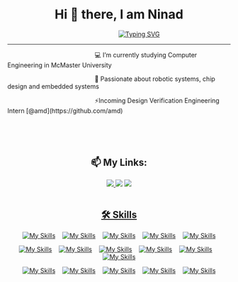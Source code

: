 
###

<h1 align ="center">Hi 👋 there, I am Ninad</h1>



<p align = "center"
   
&nbsp;&nbsp;&nbsp;&nbsp;&nbsp;&nbsp;&nbsp;&nbsp;&nbsp;&nbsp;&nbsp;&nbsp;&nbsp;&nbsp;&nbsp;&nbsp;&nbsp;&nbsp;&nbsp;&nbsp;&nbsp;&nbsp;&nbsp;[![Typing SVG](https://readme-typing-svg.demolab.com/?lines=Welcome+to+my+Github+Profile)](https://ninad4290.github.io/)
   
</p>

---

<p>&nbsp;&nbsp;&nbsp;&nbsp;&nbsp;&nbsp;&nbsp;&nbsp;&nbsp;&nbsp;&nbsp;&nbsp;&nbsp;&nbsp;&nbsp;&nbsp;&nbsp;&nbsp;&nbsp;&nbsp;&nbsp;&nbsp;&nbsp;&nbsp;&nbsp;&nbsp;&nbsp;&nbsp;&nbsp;&nbsp;&nbsp;&nbsp;&nbsp;&nbsp;&nbsp;&nbsp;&nbsp;&nbsp;&nbsp;&nbsp;&nbsp;&nbsp;&nbsp;&nbsp;&nbsp;&nbsp;&nbsp;&nbsp;&nbsp;&nbsp;💻 I’m currently studying Computer Engineering in McMaster University</p>




   <p>&nbsp;&nbsp;&nbsp;&nbsp;&nbsp;&nbsp;&nbsp;&nbsp;&nbsp;&nbsp;&nbsp;&nbsp;&nbsp;&nbsp;&nbsp;&nbsp;&nbsp;&nbsp;&nbsp;&nbsp;&nbsp;&nbsp;&nbsp;&nbsp;&nbsp;&nbsp;&nbsp;&nbsp;&nbsp;&nbsp;&nbsp;&nbsp;&nbsp;&nbsp;&nbsp;&nbsp;&nbsp;&nbsp;&nbsp;&nbsp;&nbsp;&nbsp;&nbsp;&nbsp;&nbsp;&nbsp;&nbsp;&nbsp;&nbsp;&nbsp;💬 Passionate about robotic systems, chip design and embedded systems</p>

<p>&nbsp;&nbsp;&nbsp;&nbsp;&nbsp;&nbsp;&nbsp;&nbsp;&nbsp;&nbsp;&nbsp;&nbsp;&nbsp;&nbsp;&nbsp;&nbsp;&nbsp;&nbsp;&nbsp;&nbsp;&nbsp;&nbsp;&nbsp;&nbsp;&nbsp;&nbsp;&nbsp;&nbsp;&nbsp;&nbsp;&nbsp;&nbsp;&nbsp;&nbsp;&nbsp;&nbsp;&nbsp;&nbsp;&nbsp;&nbsp;&nbsp;&nbsp;&nbsp;&nbsp;&nbsp;&nbsp;&nbsp;&nbsp;&nbsp;&nbsp;⚡Incoming Design Verification Engineering Intern [@amd](https://github.com/amd)</p>

  
<br>
<br>
<br>

<h2 align = "center">📫 My Links:</h3>
<p align = "center"
   
<a href = "https://www.linkedin.com/in/ninad-thakker-268802226/"><img src="https://img.shields.io/badge/LinkedIn-0077B5?style=for-the-badge&logo=linkedin&logoColor=white"/>
<a href = "mailto:ninadthakker@gmail.com"><img src= "https://img.shields.io/badge/Email_Me-D14836?style=for-the-badge&logo=gmail&logoColor=white"/></a>
<a href = "https://www.notion.so/Hi-I-m-Ninad-Thakker-64af0221695a476eb6cff50913978f3a"><img src="https://img.shields.io/badge/Personal_Portfolio-000000?style=for-the-badge&logo=notion&logoColor=white"/>
------------------------------------------------------------------------------------------------------------------------------------------------------------------------------------------------
<br>
<br>
<h2 align = "center">🛠 Skills</h2>
<p align = "center"
   
[![My Skills](https://skillicons.dev/icons?i=c)](https://www.cprogramming.com/)&nbsp;&nbsp;&nbsp;&nbsp;[![My Skills](https://skillicons.dev/icons?i=cpp)](https://www.cprogramming.com/)&nbsp;&nbsp;&nbsp;&nbsp;[![My Skills](https://skillicons.dev/icons?i=py)](https://www.python.org/)&nbsp;&nbsp;&nbsp;&nbsp;[![My Skills](https://skillicons.dev/icons?i=r)](https://www.r-project.org/)&nbsp;&nbsp;&nbsp;&nbsp;[![My Skills](https://skillicons.dev/icons?i=matlab)](https://www.mathworks.com/products/matlab.html) 

<p align = "center"
   
[![My Skills](https://skillicons.dev/icons?i=git)](https://git-scm.com/)&nbsp;&nbsp;&nbsp;&nbsp;[![My Skills](https://skillicons.dev/icons?i=raspberrypi)](https://www.raspberrypi.org/)&nbsp;&nbsp;&nbsp;&nbsp;[![My Skills](https://skillicons.dev/icons?i=html)](https://html.com/)&nbsp;&nbsp;&nbsp;&nbsp;[![My Skills](https://skillicons.dev/icons?i=js)](https://www.javascript.com/)&nbsp;&nbsp;&nbsp;&nbsp;[![My Skills](https://skillicons.dev/icons?i=css)](https://www.w3.org/Style/CSS/Overview.en.html)&nbsp;&nbsp;&nbsp;&nbsp;[![My Skills](https://skillicons.dev/icons?i=java)](https://www.java.com/en/) 


<p align = "center"
   
[![My Skills](https://skillicons.dev/icons?i=eclipse)](https://www.eclipse.org/ide/)&nbsp;&nbsp;&nbsp;&nbsp;[![My Skills](https://skillicons.dev/icons?i=vscode)](https://code.visualstudio.com/)&nbsp;&nbsp;&nbsp;&nbsp;[![My Skills](https://skillicons.dev/icons?i=linux)](https://git.kernel.org/pub/scm/linux/kernel/git/torvalds/linux.git)&nbsp;&nbsp;&nbsp;&nbsp;[![My Skills](https://skillicons.dev/icons?i=bash)](https://www.gnu.org/software/bash/)&nbsp;&nbsp;&nbsp;&nbsp;[![My Skills](https://skillicons.dev/icons?i=nodejs)](https://nodejs.org/en)

</p>
<br>
<br>

<!--
**ninad4290/ninad4290** is a ✨ _special_ ✨ repository because its `README.md` (this file) appears on your GitHub profile.

Here are some ideas to get you started:

- 🔭 I’m currently working on ...
- 🌱 I’m currently learning ...
- 👯 I’m looking to collaborate on ...
- 🤔 I’m looking for help with ...
- 💬 Ask me about ...
- 📫 How to reach me: ...
-
- ⚡ Fun fact: ...
-->
